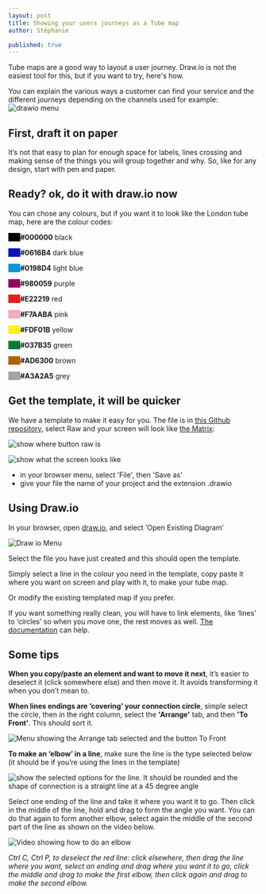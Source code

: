 ```yaml
---
layout: post
title: Showing your users journeys as a Tube map
author: Stéphanie

published: true
---
```


Tube maps are a good way to layout a user journey. Draw.io is not the easiest tool for this, but if you want to try, here's how.

<!--more-->

You can explain the various ways a customer can find your service and the different journeys depending on the channels used for example:
![drawio menu ](/images/tube%20map/ServicetubeMap-example.png)


## First, draft it on paper

It’s not that easy to plan for enough space for labels, lines crossing and making sense of the things you will group together and why. So, like for any design, start with pen and paper.

## Ready? ok, do it with draw.io now

You can chose any colours, but if you want it to look like the London tube map, here are the colour codes:

<p><span style="padding: 0 10px; background-color: #000000">&nbsp;</span><strong>#000000</strong>   black </p>
<p><span style="padding: 0 10px; background-color: #0616B4">&nbsp;</span><strong>#0616B4</strong>   dark blue </p>
<p><span style="padding: 0 10px; background-color: #0198D4">&nbsp;</span><strong>#0198D4</strong>   light blue </p>
<p><span style="padding: 0 10px; background-color: #980059">&nbsp;</span><strong>#980059</strong>   purple </p>
<p><span style="padding: 0 10px; background-color: #E22219">&nbsp;</span><strong>#E22219</strong>   red </p>
<p><span style="padding: 0 10px; background-color: #F7AABA">&nbsp;</span><strong>#F7AABA</strong>   pink </p>
<p><span style="padding: 0 10px; background-color: #FDF01B">&nbsp;</span><strong>#FDF01B</strong>   yellow </p>
<p><span style="padding: 0 10px; background-color: #037B35">&nbsp;</span><strong>#037B35</strong>   green </p>
<p><span style="padding: 0 10px; background-color: #AD6300">&nbsp;</span><strong>#AD6300</strong>   brown </p>
<p><span style="padding: 0 10px; background-color: #A3A2A5">&nbsp;</span><strong>#A3A2A5</strong>   grey</p>

## Get the template, it will be quicker
We have a template to make it easy for you. The file is in [this Github repository](https://github.com/scotentSD/resources/blob/master/files/tubemap-template.drawio), select Raw and your screen will look like [the Matrix](https://www.youtube.com/watch?v=kqUR3KtWbTk):

![show where button raw is ](/images/tube%20map/githubraw.png)

![show what the screen looks like](/images/tube%20map/xmltext.png)


- in your browser menu, select 'File', then 'Save as'
- give your file the name of your project and the extension .drawio

## Using Draw.io

In your browser, open [draw.io](https://www.draw.io/), and select ‘Open Existing Diagram’

![Draw io Menu ](/images/tube%20map/menudrawio.png)

Select the file you have just created and this should open the template.

Simply select a line in the colour you need in the template, copy paste it where you want on screen and play with it, to make your tube map.

Or modify the existing templated map if you prefer.

If you want something really clean, you will have to link elements, like ‘lines’ to ‘circles’ so when you move one, the rest moves as well. [The documentation](https://support.draw.io/display/DO/Tutorial+3+-+Connectors%2C+Waypoints%2C+and+Altering+Shapes) can help.

## Some tips
**When you copy/paste an element and want to move it next**, it’s easier to deselect it (click somewhere else) and then move it. It avoids transforming it when you don’t mean to.

**When lines endings are ‘covering’ your connection circle**, simple select the circle, then in the right column, select the **'Arrange'** tab, and then **'To Front'**. This should sort it.

![Menu showing the Arrange tab selected and the button To Front](/images/tube%20map/drawio-settings.png)

**To make an ‘elbow’ in a line**, make sure the line is the type selected below (it should be if you’re using the lines in the template)

![show the selected options for the line. It should be rounded and the shape of connection is a straight line at a 45 degree angle](/images/tube%20map/drawio-settings-line.png)

Select one ending of the line and take it where you want it to go. Then click in the middle of the line, hold and drag to form the angle you want. You can do that again to form another elbow, select again the middle of the second part of the line as shown on the video below.

![Video showing how to do an elbow](/images/tube%20map/video-drawio-Tubemap-elbow.gif)

_Ctrl C, Ctrl P, to deselect the red line: click elsewhere, then drag the line where you want, select an ending and drag where you want it to go, click the middle and drag to make the first elbow, then click again and drag to make the second elbow._
